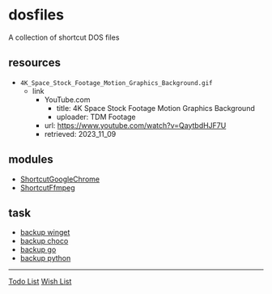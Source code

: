 # dosfiles

A collection of shortcut DOS files

## resources

- ``4K_Space_Stock_Footage_Motion_Graphics_Background.gif``
  - link
    - YouTube.com
      - title: 4K Space Stock Footage Motion Graphics Background
      - uploader: TDM Footage
    - url: <https://www.youtube.com/watch?v=QaytbdHJF7U>
    - retrieved: 2023_11_09

## modules

- [ShortcutGoogleChrome](./pwsh/ShortcutGoogleChrome/readme.md)
- [ShortcutFfmpeg](./pwsh/ShortcutFfmpeg/readme.md)

## task

- [backup winget](./backup/winget/readme.md)
- [backup choco](./backup/choco/readme.md)
- [backup go](./backup/go/readme.md)
- [backup python](./backup/py/readme.md)

---

[Todo List](./doc/todo.md)
[Wish List](./doc/wish.md)

